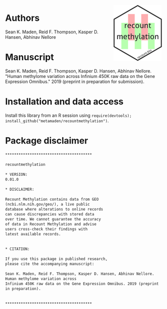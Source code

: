 
[<img style="float: right;" src = "inst/figures/remeth_hexsticker.png" height="180"/>](https://recount.bio/data)
# Authors

Sean K. Maden, Reid F. Thompson, Kasper D. Hansen, Abhinav Nellore

# Manuscript
Sean K. Maden, Reid F. Thompson, Kasper D. Hansen, Abhinav Nellore. "Human methylome variation across
 Infinium 450K raw data on the Gene Expression Omnibus." 2019 (preprint in preparation for submission).

# Installation and data access

Install this library from an R session using 
`require(devtools); install_github("metamaden/recountmethylation")`.

# Package disclaimer

```
***************************************

recountmethylation

* VERSION:
0.01.0

* DISCLAIMER:

Recount Methylation contains data from GEO 
(ncbi.nlm.nih.gov/geo/), a live public 
database where alterations to online records 
can cause discrepancies with stored data 
over time. We cannot guarantee the accuracy 
of data in Recount Methylation and advise 
users cross-check their findings with 
latest available records.


* CITATION:

If you use this package in published research, 
please cite the accompanying manuscript:

Sean K. Maden, Reid F. Thompson, Kasper D. Hansen, Abhinav Nellore. Human methylome variation across
Infinium 450K raw data on the Gene Expression Omnibus. 2019 (preprint in preparation).


***************************************
```
